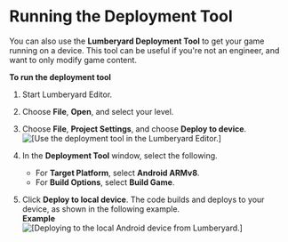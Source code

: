 # Running the Deployment Tool<a name="run-the-deployment-tool"></a>

You can also use the **Lumberyard Deployment Tool** to get your game running on a device\. This tool can be useful if you're not an engineer, and want to only modify game content\.

**To run the deployment tool**

1. Start Lumberyard Editor\.

1. Choose **File**, **Open**, and select your level\.

1. Choose **File**, **Project Settings**, and choose **Deploy to device**\.  
![\[Use the deployment tool in the Lumberyard Editor.\]](http://docs.aws.amazon.com/lumberyard/latest/userguide/images/android-deployment-tool-example.png)

1. In the **Deployment Tool** window, select the following\.
   + For **Target Platform**, select **Android ARMv8**\.
   + For **Build Options**, select **Build Game**\.

1. Click **Deploy to local device**\. The code builds and deploys to your device, as shown in the following example\.  
**Example**    
![\[Deploying to the local Android device from Lumberyard.\]](http://docs.aws.amazon.com/lumberyard/latest/userguide/images/android-quick-start-log.png)